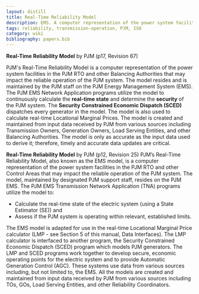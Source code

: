 ```yaml
---
layout: distill
title: Real-Time Reliability Model
description: EMS. A computer representation of the power system facilities.
tags: reliability, transmission-operation, PJM, ISO
category: wiki
bibliography: papers.bib
---
```


**Real-Time Reliability Model** by PJM <d-cite key="pjm2024m3"></d-cite> (p17, Revision 67)

PJM's Real-Time Reliability Model is a computer representation of the power system facilities in the PJM RTO and other Balancing Authorities that may impact the reliable operation of the PJM system.
The model resides and is maintained by the PJM staff on the PJM Energy Management System (EMS).
The PJM EMS Network Application programs utilize the model to continuously calculate the **real-time state** and determine the **security** of the PJM system.
The **Security Constrained Economic Dispatch (SCED)** dispatches every generator in the model.
The model is also used to calculate real-time Locational Marginal Prices.
The model is created and maintained from input data received by PJM from various sources including Transmission Owners, Generation Owners, Load Serving Entities, and other Balancing Authorities.
The model is only as accurate as the input data used to derive it; therefore, timely and accurate data updates are critical.

**Real-Time Reliability Model** by PJM <d-cite key="pjm2024m3a"></d-cite> (p12, Revision 25)
PJM’s Real-Time Reliability Model, also known as the EMS model, is a computer representation of the power system facilities in the PJM RTO and other Control Areas that may impact the reliable operation of the PJM system.
The model, maintained by designated PJM support staff, resides on the PJM EMS.
The PJM EMS Transmission Network Application (TNA) programs utilize the model to:
- Calculate the real-time state of the electric system (using a State Estimator (SE)) and
- Assess if the PJM system is operating within relevant, established limits.

The EMS model is adapted for use in the real-time Locational Marginal Price calculator (LMP - see Section 5 of this manual, Data Interfaces). The LMP calculator is interfaced to another program, the Security Constrained Economic Dispatch (SCED) program which models PJM generators. The LMP and SCED programs work together to develop secure, economic operating points for the electric system and to provide Automatic Generation Control (AGC).
These systems use data from various sources including, but not limited to, the EMS.
All the models are created and maintained from input data received by PJM from various sources including TOs, GOs, Load Serving Entities, and other Reliability Coordinators.
